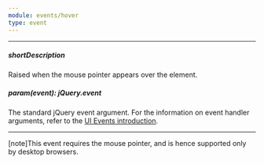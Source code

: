 ```yaml
---
module: events/hover
type: event
---
```

---
##### shortDescription
Raised when the mouse pointer appears over the element.

##### param(event): jQuery.event
The standard jQuery event argument. For the information on event handler arguments, refer to the <a href="#introduction">UI Events introduction</a>.

---
[note]This event requires the mouse pointer, and is hence supported only by desktop browsers.